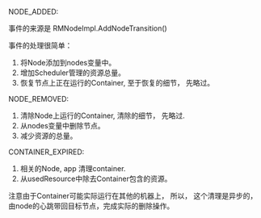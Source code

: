 NODE_ADDED: 

事件的来源是 RMNodeImpl.AddNodeTransition()

事件的处理很简单： 
1. 将Node添加到nodes变量中。
2. 增加Scheduler管理的资源总量。
3. 恢复节点上正在运行的Container, 至于恢复的细节， 先略过。

NODE_REMOVED:

1. 清除Node上运行的Container, 清除的细节， 先略过.
2. 从nodes变量中删除节点。
3. 减少资源的总量。

CONTAINER_EXPIRED:

1. 相关的Node, app 清理container. 
2. 从usedResource中除去Container包含的资源。

注意由于Container可能实际运行在其他的机器上， 所以， 这个清理是异步的，
由node的心跳带回目标节点，完成实际的删除操作。



